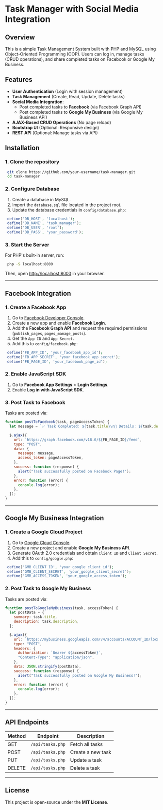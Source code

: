 # Task Manager with Social Media Integration

## Overview

This is a simple Task Management System built with PHP and MySQL using Object-Oriented Programming (OOP). Users can log in, manage tasks (CRUD operations), and share completed tasks on Facebook or Google My Business.

## Features

- **User Authentication** (Login with session management)
- **Task Management** (Create, Read, Update, Delete tasks)
- **Social Media Integration**:
  - Post completed tasks to **Facebook** (via Facebook Graph API)
  - Post completed tasks to **Google My Business** (via Google My Business API)
- **AJAX-Based CRUD Operations** (No page reload)
- **Bootstrap UI** (Optional: Responsive design)
- **REST API** (Optional: Manage tasks via API)

## Installation

### 1. Clone the repository

```sh
 git clone https://github.com/your-username/task-manager.git
 cd task-manager
```

### 2. Configure Database

1. Create a database in MySQL.
2. Import the `database.sql` file located in the project root.
3. Update the database credentials in `config/database.php`:

```php
 define('DB_HOST', 'localhost');
 define('DB_NAME', 'task_manager');
 define('DB_USER', 'root');
 define('DB_PASS', 'your_password');
```

### 3. Start the Server

For PHP's built-in server, run:

```sh
 php -S localhost:8000
```

Then, open [http://localhost:8000](http://localhost:8000) in your browser.

---

## Facebook Integration

### 1. Create a Facebook App

1. Go to [Facebook Developer Console](https://developers.facebook.com/).
2. Create a new app and enable **Facebook Login**.
3. Add the **Facebook Graph API** and request the required permissions (`publish_pages`, `pages_manage_posts`).
4. Get the `App ID` and `App Secret`.
5. Add this to `config/facebook.php`:

```php
 define('FB_APP_ID', 'your_facebook_app_id');
 define('FB_APP_SECRET', 'your_facebook_app_secret');
 define('FB_PAGE_ID', 'your_facebook_page_id');
```

### 2. Enable JavaScript SDK

1. Go to **Facebook App Settings** > **Login Settings**.
2. Enable **Log in with JavaScript SDK**.

### 3. Post Task to Facebook

Tasks are posted via:

```javascript
function postToFacebook(task, pageAccessToken) {
  let message = `✅ Task Completed: ${task.title}\n📌 Details: ${task.description}\n📅 Due Date: ${task.due_date}`;

  $.ajax({
    url: `https://graph.facebook.com/v18.0/${FB_PAGE_ID}/feed`,
    type: "POST",
    data: {
      message: message,
      access_token: pageAccessToken,
    },
    success: function (response) {
      alert("Task successfully posted on Facebook Page!");
    },
    error: function (error) {
      console.log(error);
    },
  });
}
```

---

## Google My Business Integration

### 1. Create a Google Cloud Project

1. Go to [Google Cloud Console](https://console.cloud.google.com/).
2. Create a new project and enable **Google My Business API**.
3. Generate OAuth 2.0 credentials and obtain `Client ID` and `Client Secret`.
4. Add this to `config/google.php`:

```php
 define('GMB_CLIENT_ID', 'your_google_client_id');
 define('GMB_CLIENT_SECRET', 'your_google_client_secret');
 define('GMB_ACCESS_TOKEN', 'your_google_access_token');
```

### 2. Post Task to Google My Business

Tasks are posted via:

```javascript
function postToGoogleMyBusiness(task, accessToken) {
  let postData = {
    summary: task.title,
    description: task.description,
  };

  $.ajax({
    url: `https://mybusiness.googleapis.com/v4/accounts/ACCOUNT_ID/locations/LOCATION_ID/localPosts`,
    type: "POST",
    headers: {
      Authorization: `Bearer ${accessToken}`,
      "Content-Type": "application/json",
    },
    data: JSON.stringify(postData),
    success: function (response) {
      alert("Task successfully posted on Google My Business!");
    },
    error: function (error) {
      console.log(error);
    },
  });
}
```

---

## API Endpoints

| Method | Endpoint         | Description       |
| ------ | ---------------- | ----------------- |
| GET    | `/api/tasks.php` | Fetch all tasks   |
| POST   | `/api/tasks.php` | Create a new task |
| PUT    | `/api/tasks.php` | Update a task     |
| DELETE | `/api/tasks.php` | Delete a task     |

---

## License

This project is open-source under the **MIT License**.
